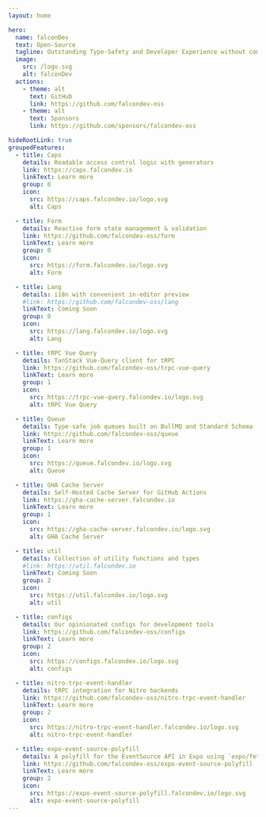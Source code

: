 ```yaml
---
layout: home

hero:
  name: falconDev
  text: Open-Source
  tagline: Outstanding Type-Safety and Developer Experience without compromise.
  image:
    src: /logo.svg
    alt: falconDev
  actions:
    - theme: alt
      text: GitHub
      link: https://github.com/falcondev-oss
    - theme: alt
      text: Sponsors
      link: https://github.com/sponsors/falcondev-oss

hideRootLink: true
groupedFeatures:
  - title: Caps
    details: Readable access control logic with generators
    link: https://caps.falcondev.io
    linkText: Learn more
    group: 0
    icon:
      src: https://caps.falcondev.io/logo.svg
      alt: Caps

  - title: Form
    details: Reactive form state management & validation
    link: https://github.com/falcondev-oss/form
    linkText: Learn more
    group: 0
    icon:
      src: https://form.falcondev.io/logo.svg
      alt: Form

  - title: Lang
    details: i18n with convenient in-editor preview
    #link: https://github.com/falcondev-oss/lang
    linkText: Coming Soon
    group: 0
    icon:
      src: https://lang.falcondev.io/logo.svg
      alt: Lang

  - title: tRPC Vue Query
    details: TanStack Vue-Query client for tRPC
    link: https://github.com/falcondev-oss/trpc-vue-query
    linkText: Learn more
    group: 1
    icon:
      src: https://trpc-vue-query.falcondev.io/logo.svg
      alt: tRPC Vue Query

  - title: Queue
    details: Type-safe job queues built on BullMQ and Standard Schema
    link: https://github.com/falcondev-oss/queue
    linkText: Learn more
    group: 1
    icon:
      src: https://queue.falcondev.io/logo.svg
      alt: Queue

  - title: GHA Cache Server
    details: Self-Hosted Cache Server for GitHub Actions
    link: https://gha-cache-server.falcondev.io
    linkText: Learn more
    group: 1
    icon:
      src: https://gha-cache-server.falcondev.io/logo.svg
      alt: GHA Cache Server

  - title: util
    details: Collection of utility functions and types
    #link: https://util.falcondev.io
    linkText: Coming Soon
    group: 2
    icon:
      src: https://util.falcondev.io/logo.svg
      alt: util

  - title: configs
    details: Our opinionated configs for development tools
    link: https://github.com/falcondev-oss/configs
    linkText: Learn more
    group: 2
    icon:
      src: https://configs.falcondev.io/logo.svg
      alt: configs

  - title: nitro-trpc-event-handler
    details: tRPC integration for Nitro backends
    link: https://github.com/falcondev-oss/nitro-trpc-event-handler
    linkText: Learn more
    group: 2
    icon:
      src: https://nitro-trpc-event-handler.falcondev.io/logo.svg
      alt: nitro-trpc-event-handler

  - title: expo-event-source-polyfill
    details: A polyfill for the EventSource API in Expo using `expo/fetch`
    link: https://github.com/falcondev-oss/expo-event-source-polyfill
    linkText: Learn more
    group: 2
    icon:
      src: https://expo-event-source-polyfill.falcondev.io/logo.svg
      alt: expo-event-source-polyfill
---
```

